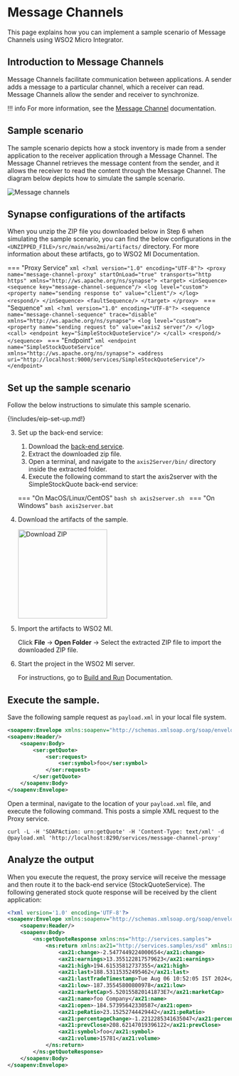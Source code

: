 # Message Channels

This page explains how you can implement a sample scenario of Message Channels using WSO2 Micro Integrator.

## Introduction to Message Channels

Message Channels facilitate communication between applications. A sender adds a message to a particular channel, which a receiver can read. Message Channels allow the sender and receiver to synchronize.

!!! info
    For more information, see the [Message Channel](https://www.enterpriseintegrationpatterns.com/patterns/messaging/MessageChannel.html) documentation.

## Sample scenario

The sample scenario depicts how a stock inventory is made from a sender application to the receiver application through a Message Channel. The Message Channel retrieves the message content from the sender, and it allows the receiver to read the content through the Message Channel. The diagram below depicts how to simulate the sample scenario.

![Message channels]({{base_path}}/assets/img/learn/enterprise-integration-patterns/messaging-systems/message-channels.png)

## Synapse configurations of the artifacts

When you unzip the ZIP file you downloaded below in Step 6 when simulating the sample scenario, you can find the below configurations in the `<UNZIPPED_FILE>/src/main/wso2mi/artifacts/` directory. For more information about these artifacts, go to WSO2 MI Documentation.

=== "Proxy Service"
    ```xml
    <?xml version="1.0" encoding="UTF-8"?>
    <proxy name="message-channel-proxy" startOnLoad="true" transports="http https"
        xmlns="http://ws.apache.org/ns/synapse">
        <target>
            <inSequence>
                <sequence key="message-channel-sequence"/>
                <log level="custom">
                    <property name="sending response to" value="client"/>
                </log>
                <respond/>
            </inSequence>
            <faultSequence/>
        </target>
    </proxy>
    ```
=== "Sequence"
    ```xml
    <?xml version="1.0" encoding="UTF-8"?>
    <sequence name="message-channel-sequence" trace="disable" xmlns="http://ws.apache.org/ns/synapse">
        <log level="custom">
            <property name="sending request to" value="axis2 server"/>
        </log>
        <call>
            <endpoint key="SimpleStockQuoteService"/>
        </call>
        <respond/>
    </sequence>
    ```
=== "Endpoint"
    ```xml
    <endpoint name="SimpleStockQuoteService" xmlns="http://ws.apache.org/ns/synapse">
       <address uri="http://localhost:9000/services/SimpleStockQuoteService"/>
    </endpoint>
    ```

## Set up the sample scenario

Follow the below instructions to simulate this sample scenario.

{!includes/eip-set-up.md!}

3. Set up the back-end service:

    1. Download the [back-end service](https://github.com/wso2-docs/WSO2_EI/blob/master/Back-End-Service/axis2Server.zip).
    2. Extract the downloaded zip file.
    3. Open a terminal, and navigate to the `axis2Server/bin/` directory inside the extracted folder.
    4. Execute the following command to start the axis2server with the SimpleStockQuote back-end service:

    === "On MacOS/Linux/CentOS"
        ```bash
        sh axis2server.sh
        ```
    === "On Windows"
        ```bash
        axis2server.bat
        ```

5. Download the artifacts of the sample.

    <a href="{{base_path}}/assets/attachments/learn/enterprise-integration-patterns/MessageChannels.zip">
    <img src="{{base_path}}/assets/img/integrate/connectors/download-zip.png" width="200" alt="Download ZIP"></a>

6. Import the artifacts to WSO2 MI.

    Click **File** -> **Open Folder** -> Select the extracted ZIP file to import the downloaded ZIP file.

7. Start the project in the WSO2 MI server.

    For instructions, go to [Build and Run]("{{base_path}}/develop/deploy-artifacts/#build-and-run") Documentation.


## Execute the sample.

Save the following sample request as `payload.xml` in your local file system.

```xml
<soapenv:Envelope xmlns:soapenv="http://schemas.xmlsoap.org/soap/envelope/" xmlns:ser="http://services.samples" xmlns:xsd="http://services.samples/xsd">
<soapenv:Header/>
    <soapenv:Body>
        <ser:getQuote>
            <ser:request>
                <ser:symbol>foo</ser:symbol>
            </ser:request>
        </ser:getQuote>
    </soapenv:Body>
</soapenv:Envelope>
```

Open a terminal, navigate to the location of your `payload.xml` file, and execute the following command. This posts a simple XML request to the Proxy service.

```
curl -L -H 'SOAPAction: urn:getQuote' -H 'Content-Type: text/xml' -d @payload.xml 'http://localhost:8290/services/message-channel-proxy'
```

## Analyze the output

When you execute the request, the proxy service will receive the message and then route it to the back-end service (StockQuoteService). The following generated stock quote response will be received by the client application:

```xml
<?xml version='1.0' encoding='UTF-8'?>
<soapenv:Envelope xmlns:soapenv="http://schemas.xmlsoap.org/soap/envelope/">
    <soapenv:Header/>
    <soapenv:Body>
        <ns:getQuoteResponse xmlns:ns="http://services.samples">
            <ns:return xmlns:ax21="http://services.samples/xsd" xmlns:xsi="http://www.w3.org/2001/XMLSchema-instance" xsi:type="ax21:GetQuoteResponse">
                <ax21:change>-2.5477449224000654</ax21:change>
                <ax21:earnings>13.355122817579623</ax21:earnings>
                <ax21:high>194.61535812737355</ax21:high>
                <ax21:last>188.53115352495462</ax21:last>
                <ax21:lastTradeTimestamp>Tue Aug 06 10:52:05 IST 2024</ax21:lastTradeTimestamp>
                <ax21:low>-187.35545800800978</ax21:low>
                <ax21:marketCap>5.520155820141873E7</ax21:marketCap>
                <ax21:name>foo Company</ax21:name>
                <ax21:open>-184.57395642330587</ax21:open>
                <ax21:peRatio>23.15252744429442</ax21:peRatio>
                <ax21:percentageChange>-1.2212285341635047</ax21:percentageChange>
                <ax21:prevClose>208.62147019396122</ax21:prevClose>
                <ax21:symbol>foo</ax21:symbol>
                <ax21:volume>15781</ax21:volume>
            </ns:return>
        </ns:getQuoteResponse>
    </soapenv:Body>
</soapenv:Envelope>
```
